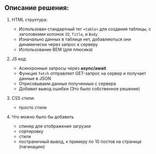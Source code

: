## Описание решения:

 1. HTML структура:
    - Использован стандартный тег `<table>` для создания таблицы, с заголовками колонок `ID`, `Title`, и `Body`.
    - Изначально данных в таблице нет, добавляються они динамически через запрос к серверу
    - Использование BEM (для плюсика)

 2. JS код:
    - Асинхронные запросы через **async/await**
    - Функция `fetch` отправляет GET-запрос на сервер и получает данные в JSON
    - Отрисовываем данные получениые с сервера
    - Добавил вывод ошибки (Это было собственное решение)
 3. CSS стили:
    - просто стили

 4. Что можно было бы добавить
    - спинер для отображения загрузки
    - сортировку
    - стили
    - постраничный вывод, к примеру по 10 постов на странице (пагинацию)